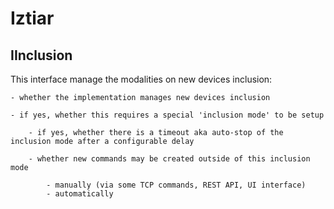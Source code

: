 # Iztiar

## IInclusion

This interface manage the modalities on new devices inclusion:

    - whether the implementation manages new devices inclusion

    - if yes, whether this requires a special 'inclusion mode' to be setup

        - if yes, whether there is a timeout aka auto-stop of the inclusion mode after a configurable delay

        - whether new commands may be created outside of this inclusion mode

            - manually (via some TCP commands, REST API, UI interface)
            - automatically
